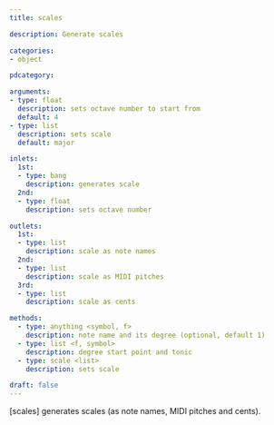 ```yaml
---
title: scales

description: Generate scales

categories:
- object

pdcategory:

arguments:
- type: float
  description: sets octave number to start from
  default: 4
- type: list
  description: sets scale
  default: major

inlets:
  1st:
  - type: bang
    description: generates scale
  2nd:
  - type: float
    description: sets octave number

outlets:
  1st:
  - type: list
    description: scale as note names
  2nd:
  - type: list
    description: scale as MIDI pitches
  3rd:
  - type: list
    description: scale as cents

methods:
  - type: anything <symbol, f>
    description: note name and its degree (optional, default 1)
  - type: list <f, symbol>
    description: degree start point and tonic
  - type: scale <list>
    description: sets scale

draft: false
---
```


[scales] generates scales (as note names, MIDI pitches and cents).
